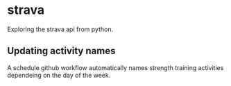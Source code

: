 # strava

Exploring the strava api from python.

## Updating activity names

A schedule github workflow automatically names strength training activities dependeing on the day of the week.

